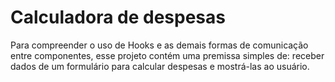 # Calculadora de despesas 

Para compreender o uso de Hooks e as demais formas de comunicação entre componentes, esse projeto contém uma premissa simples de: receber dados de um formulário para calcular despesas e mostrá-las ao usuário.
